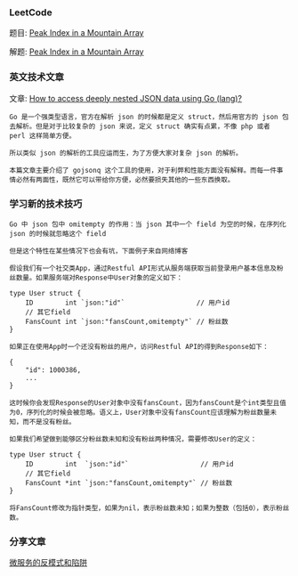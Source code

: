 ### LeetCode

   题目: [Peak Index in a Mountain Array](https://leetcode.com/problems/peak-index-in-a-mountain-array/description/)

   解题: [Peak Index in a Mountain Array](https://github.com/wayne666/simple-algorithm-go/blob/master/Peak_Index_in_a_Mountain_Array.go)

### 英文技术文章

   文章: [How to access deeply nested JSON data using Go (lang)?](https://hashnode.com/post/how-to-access-deeply-nested-json-data-using-go-lang-cjidni8w3000cxms18hn7f4sy)

	Go 是一个强类型语言，官方在解析 json 的时候都是定义 struct，然后用官方的 json 包去解析。但是对于比较复杂的 json 来说，定义 struct 确实有点累，不像 php 或者 perl 这样简单方便。

	所以类似 json 的解析的工具应运而生，为了方便大家对复杂 json 的解析。

	本篇文章主要介绍了 gojsonq 这个工具的使用，对于利弊和性能方面没有解释。而每一件事情必然有两面性，既然它可以带给你方便，必然要损失其他的一些东西换取。


### 学习新的技术技巧

	Go 中 json 包中 omitempty 的作用：当 json 其中一个 field 为空的时候，在序列化 json 的时候就忽略这个 field

	但是这个特性在某些情况下也会有坑，下面例子来自网络博客

	假设我们有一个社交类App，通过Restful API形式从服务端获取当前登录用户基本信息及粉丝数量。如果服务端对Response中User对象的定义如下：

	type User struct {
	    ID        int `json:"id"`                  // 用户id
	    // 其它field
	    FansCount int `json:"fansCount,omitempty"` // 粉丝数
	}

	如果正在使用App时一个还没有粉丝的用户，访问Restful API的得到Response如下：

	{
	    "id": 1000386,
	    ...
	}

	这时候你会发现Response的User对象中没有fansCount，因为fansCount是个int类型且值为0，序列化的时候会被忽略。语义上，User对象中没有fansCount应该理解为粉丝数量未知，而不是没有粉丝。

	如果我们希望做到能够区分粉丝数未知和没有粉丝两种情况，需要修改User的定义：

	type User struct {
	    ID        int  `json:"id"`                  // 用户id
	    // 其它field
	    FansCount *int `json:"fansCount,omitempty"` // 粉丝数
	}

	将FansCount修改为指针类型，如果为nil，表示粉丝数未知；如果为整数（包括0），表示粉丝数。

### 分享文章

   [微服务的反模式和陷阱](http://colobu.com/2016/11/11/microservices-anti-patterns-and-pitfalls/)
